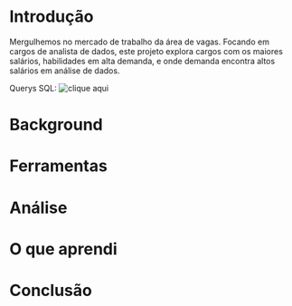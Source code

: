 # Introdução 
Mergulhemos no mercado de trabalho da área de vagas. Focando em cargos de analista de dados,
 este projeto explora cargos com os maiores salários, habilidades em alta demanda, e onde demanda encontra altos salários
 em análise de dados.

 Querys SQL: ![clique aqui](/project_sql/)

# Background
# Ferramentas
# Análise
# O que aprendi
# Conclusão
